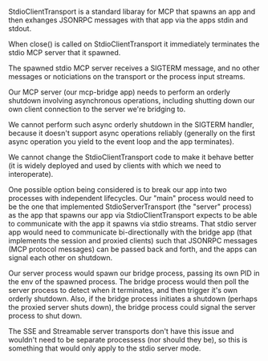 StdioClientTransport is a standard libaray for MCP that spawns an app and then exhanges JSONRPC messages with that app via the apps stdin and stdout.

When close() is called on StdioClientTransport it immediately terminates the stdio MCP server that it spawned.

The spawned stdio MCP server receives a SIGTERM message, and no other messages or noticiations on the transport or the process input streams.

Our MCP server (our mcp-bridge app) needs to perform an orderly shutdown involving asynchronous operations, including shutting down our own client connection to the server we're bridging to.

We cannot perform such async orderly shutdown in the SIGTERM handler, because it doesn't support async operations reliably (generally on the first async operation you yield to the event loop and the app terminates).

We cannot change the StdioClientTransport code to make it behave better (it is widely deployed and used by clients with which we need to interoperate).

One possible option being considered is to break our app into two processes with independent lifecycles.  Our "main" process would need to be the one that implemented StdioServerTransport (the "server" process) as the app that spawns our app via StdioClientTransport expects to be able to communicate with the app it spawns via stdio streams.  That stdio server app would need to communicate bi-directionally with the bridge app (that implements the session and proxied clients) such that JSONRPC messages (MCP protocol messages) can be passed back and forth, and the apps can signal each other on shutdown.

Our server process would spawn our bridge process, passing its own PID in the env of the spawned process.  The bridge process would then poll the server process to detect when it terminates, and then trigger it's own orderly shutdown.  Also, if the bridge process initiates a shutdown (perhaps the proxied server shuts down), the bridge process could signal the server process to shut down.

The SSE and Streamable server transports don't have this issue and wouldn't need to be separate processess (nor should they be), so this is something that would only apply to the stdio server mode.
